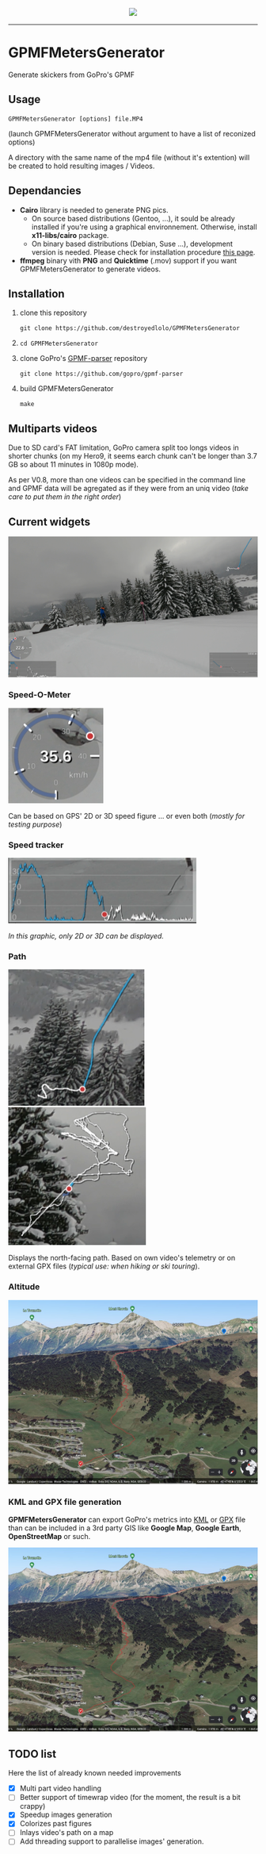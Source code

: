 <p align="center">
<img src="https://img.shields.io/github/last-commit/destroyedlolo/GPMFMetersGenerator.svg?style=for-the-badge" />
<hr/>

# GPMFMetersGenerator
Generate skickers from GoPro's GPMF

## Usage

```
GPMFMetersGenerator [options] file.MP4
```
(launch GPMFMetersGenerator without argument to have a list of reconized options)

A directory with the same name of the mp4 file (without it's extention) will be created to
hold resulting images / Videos.

## Dependancies 

- **Cairo** library is needed to generate PNG pics.
  - On source based distributions (Gentoo, ...), it sould be already installed if you're using a graphical environnement. Otherwise, install **x11-libs/cairo** package.
  - On binary based distributions (Debian, Suse ...), development version is needed. Please check for installation procedure [this page](https://www.cairographics.org/download/).
- **ffmpeg** binary vith **PNG** and **Quicktime** (.mov) support if you want GPMFMetersGenerator to generate videos.

## Installation

1. clone this repository
    ```
    git clone https://github.com/destroyedlolo/GPMFMetersGenerator
    ```
1.
    ```
    cd GPMFMetersGenerator
    ```
1. clone GoPro's [GPMF-parser](https://github.com/gopro/gpmf-parser) repository
    ```
    git clone https://github.com/gopro/gpmf-parser
    ```
1. build GPMFMetersGenerator
    ```
    make
    ```

## Multiparts videos

Due to SD card's FAT limitation, GoPro camera split too longs videos in shorter chunks (on my Hero9, it seems earch chunk can't be longer than 3.7 GB so about 11 minutes in 1080p mode).

As per V0.8, more than one videos can be specified in the command line and GPMF data will be agregated as if they were from an uniq video (*take care to put them in the right order*)

## Current widgets

![Screenshot](Images/Screenshot.png)

### Speed-O-Meter

![Speed](Images/Speed.png)

Can be based on GPS' 2D or 3D speed figure ... or even both (*mostly for testing purpose*)

### Speed tracker

![Speed tracker](Images/Strk.png)

*In this graphic, only 2D or 3D can be displayed.*

### Path

![Path](Images/Path1.png)
![Path](Images/Path2.png)

Displays the north-facing path. Based on own video's telemetry or on external GPX files (*typical use: when hiking or ski touring*). 

### Altitude

![Altitude](Images/KML.png)

### KML and GPX file generation

**GPMFMetersGenerator** can export GoPro's metrics into [KML](https://en.wikipedia.org/wiki/Keyhole_Markup_Language) or [GPX](https://en.wikipedia.org/wiki/GPS_Exchange_Format) file than can be included in a 3rd party GIS like **Google Map**, **Google Earth**, **OpenStreetMap** or such.

![Google Earth](Images/KML.png)

## TODO list

Here the list of already known needed improvements

- [X] Multi part video handling
- [ ] Better support of timewrap video (for the moment, the result is a bit crappy)
- [X] Speedup images generation
- [X] Colorizes past figures
- [ ] Inlays video's path on a map
- [ ] Add threading support to parallelise images' generation. 
